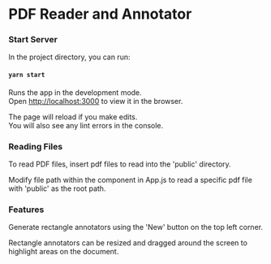 # PDF Reader and Annotator

### Start Server
In the project directory, you can run:

#### `yarn start`

Runs the app in the development mode.\
Open [http://localhost:3000](http://localhost:3000) to view it in the browser.

The page will reload if you make edits.\
You will also see any lint errors in the console.

### Reading Files
To read PDF files, insert pdf files to read into the 'public' directory.

Modify file path within the <Document /> component in App.js to read a specific pdf file with 'public' as the root path.

### Features
Generate rectangle annotators using the 'New' button on the top left corner.

Rectangle annotators can be resized and dragged around the screen to highlight areas on the document.
